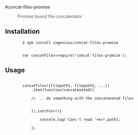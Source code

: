 

#concat-files-promise

<blockquote>Promise based file concatenator</blockquote>


## Installation

```
		$ npm install ingenious/concat-files-promise

```
```

		var concatFiles=require('concat-files-promise');
```

## Usage

```

		concatFiles([filepath1, filepath2, ...])
			.then(function(concatenated){
                           
            //  .. do something with the concatenated files


            }),catch(err){

            	console.log('Can\'t read '+err.path);

            };


```

